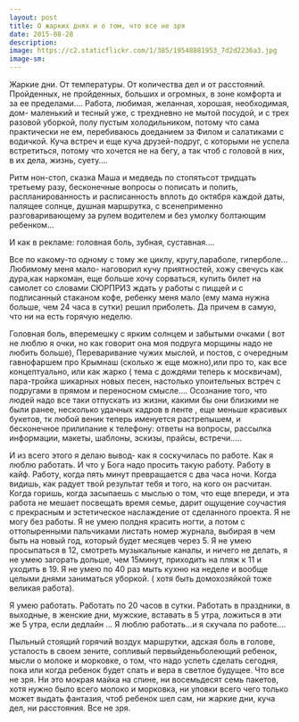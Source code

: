 ```yaml
---
layout: post
title: О жарких днях и о том, что все не зря
date: 2015-08-28
description: 
image: https://c2.staticflickr.com/1/385/19548881953_7d2d2236a3.jpg
image-sm: 
---
```

<p>Жаркие дни. От температуры. От количества дел и от расстояний. Пройденных, не пройденных, больших и огромных, в зоне комфорта и за ее пределами.... Работа, любимая, желанная, хорошая, необходимая, дом- маленький и тесный уже, с трехдневно не мытой посудой, и с трех разовой уборкой, полу пустым холодильником, потому что сама практически не ем, перебиваюсь доеданием за Филом и салатиками с водичкой. Куча встреч и еще куча друзей-подруг, с которыми не успела встретиться, потому что хочется не на бегу, а так чтоб с головой в них, в их дела, жизнь, суету.... </p>
<p>Ритм нон-стоп, сказка Маша и медведь по стопятьсот тридцать третьему разу, бесконечные вопросы о пописать и попить, распланированность и расписанность вплоть до октября каждой даты, палящее солнце, душная маршрутка, с всенеприменно разговаривающему за рулем водителем и без умолку болтающим ребенком...</p>
<p>И как в рекламе: головная боль, зубная, суставная....</p>
<p>Все по какому-то одному с тому же циклу, кругу,параболе, гиперболе...
Любимому меня мало- наговорил кучу приятностей, хожу свечусь как дура,как наркоман, еще больше хочу сорваться, купить билет на самолет со словами СЮРПРИЗ ждать у работы с пиццей и с подписанный стаканом кофе, ребенку меня мало (ему мама нужна больше, чем 24 часа в сутки) решил приболеть. Да причем в самую, что ни на есть горячую неделю. </p>
<p>Головная боль, вперемешку с ярким солнцем и забытыми очками ( вот не люблю я очки, но как говорит она моя подруга морщины надо не любить больше), Переваривание чужих мыслей, и постов, с очередным гавнофаршем про Крымнаш (сколько ж еще можно),или про то, как все концептуально, или как жарко ( тема с дождями теперь к москвичам), пара-тройка шикарных новых песен, настолько упоительных встреч с подругами в прямом и переносном смысле.... Осознание того, что людей надо все таки отпускать из жизни, какими бы они близкими не были ранее, несколько удачных кадров в ленте , еще меньше красивых букетов, тк любой веник теперь именуется растрепышем, и бесконечное прилипание к телефону: ответы на вопросы, рассылка информации, макеты, шаблоны, эскизы, прайсы, встречи.....</p>
<p>И из всего этого я делаю вывод- как я соскучилась по работе. Как я люблю работать. И что у Бога надо просить такую работу. Работу в кайф. Работу, когда пять минут превращается с два часа ночи. Когда видишь, как радует твой результат тебя и того, на кого он расчитан. Когда горишь, когда засыпаешь с мыслью о том, что еще впереди, и эта работа не мешает посвещать время семье, дарит ощущение соучастия с прекрасным и эстетическое наслаждение от сделанного проекта. Я не могу без работы. Я не умею полдня красить ногти, а потом с оттопыренными пальчиками листать номер журнала, выбирая в чем быть на новый год, который будет месяцев через 5. Я не умею просыпаться в 12, смотреть музыкальные каналы, и ничего не делать, я не умею загорать дольше, чем 15минут, приходить на пляж к 11 и уходить в 19. Я не умею по 40 раз мыть кухню на неделе и вообще целыми днями заниматься уборкой. ( хотя быть домохозяйкой тоже великая работа). </p>
<p>Я умею работать. Работать по 20 часов в сутки. Работать в праздники, в выходные, в женские дни, мужские, вставать в 5 утра, ложиться в эти же 5 утра, если дедлайн ... Я люблю работать...и я скучала по работе....</p>
<p>Пыльный стоящий горячий воздух маршрутки, адская боль в голове, усталость в своем зените, сопливый первыйденьболеющий ребенок, мысли о молоке и морковке, о том, что надо успеть сделать сегодня, пока или когда ребенок будет спать и вера в светлое будущее. Что все не зря. Ни это мокрая майка на спине, ни восемьдесят семь пакетов, хотя нужно было всего молоко и морковка, ни уловки всего чего только может выдать фантазия, чтоб ребенок шел сам, ни жаркие дни, куча дел, ни расстояния. Все не зря.</p>
